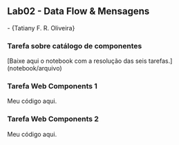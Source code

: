 <h2>Lab02 - Data Flow & Mensagens</h2> - {Tatiany F. R. Oliveira}

<h3> Tarefa sobre catálogo de componentes </h2>
  [Baixe aqui o notebook com a resolução das seis tarefas.] (notebook/arquivo)

<h3> Tarefa Web Components 1 </h3> 
Meu código aqui.

<h3> Tarefa Web Components 2 </h3> 
Meu código aqui.
